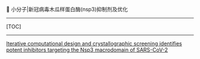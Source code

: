 👏 小分子|新冠病毒木瓜样蛋白酶(nsp3)抑制剂及优化

---
[TOC]

---
[Iterative computational design and crystallographic screening identifies potent inhibitors targeting the Nsp3 macrodomain of SARS-CoV-2](https://www.pnas.org/doi/10.1073/pnas.2212931120)